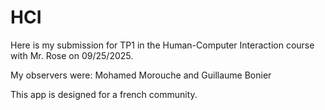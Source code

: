 # HCI

Here is my submission for TP1 in the Human-Computer Interaction course with Mr. Rose on 09/25/2025.

My observers were: Mohamed Morouche and Guillaume Bonier

This app is designed for a french community.